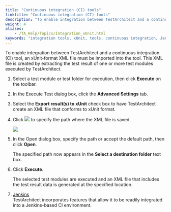 ```yaml
--- 
title: "Continuous integration (CI) tools"
linktitle: "Continuous integration (CI) tools"
description: "To enable integration between TestArchitect and a continuous integration (CI) tool, an xUnit-format XML file must be imported into the tool. This XML file is created by extracting the test result of one or more test modules executed by TestArchitect."
weight: 4
aliases: 
    - /TA_Help/Topics/Integration_xUnit.html
keywords: "integration tools, xUnit, tools, continuous integration, Jenkins"
---
```


To enable integration between TestArchitect and a continuous integration \(CI\) tool, an xUnit-format XML file must be imported into the tool. This XML file is created by extracting the test result of one or more test modules executed by TestArchitect.

1.  Select a test module or test folder for execution, then click **Execute** on the toolbar.

2.  In the Execute Test dialog box, click the **Advanced Settings** tab.

3.  Select the **Export result\(s\) to xUnit** check box to have TestArchitect create an XML file that conforms to xUnit format.

4.  Click ![](/images/TA_Help/Images/btn.browse-ellipsis.01.png) to specify the path where the XML file is saved.

    ![](/images/TA_Help/Images/xUnit_1.png)

5.  In the Open dialog box, specify the path or accept the default path, then click **Open**.

    The specified path now appears in the **Select a destination folder** text box.

6.  Click **Execute**.

    The selected test modules are executed and an XML file that includes the test result data is generated at the specified location.


1.  [Jenkins](/user-guide/integration-with-third-party-tools/continuous-integration-ci-tools/jenkins/)  
TestArchitect incorporates features that allow it to be readily integrated into a Jenkins-based CI environment.




